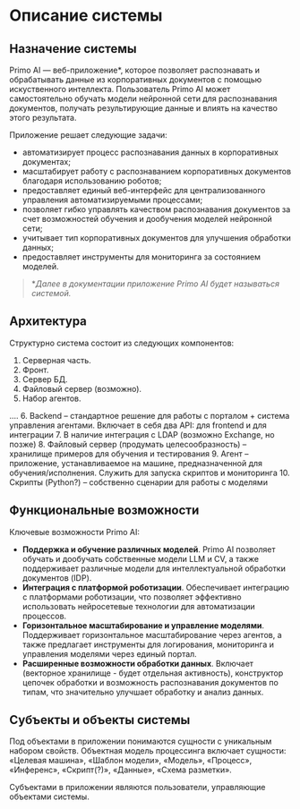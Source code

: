 # Описание системы

## Назначение системы

Primo AI — веб-приложение\*, которое позволяет распознавать и обрабатывать данные из корпоративных документов с помощью искуственного интеллекта. Пользователь Primo AI может самостоятельно обучать модели нейронной сети для распознавания документов, получать результирующие данные и влиять на качество этого результата. 

Приложение решает следующие задачи:
* автоматизирует процесс распознавания данных в корпоративных документах;
* масштабирует работу с распознаванием корпоративных документов благодаря использованию роботов;
* предоставляет единый веб-интерфейс для централизованного управления автоматизируемыми процессами;
* позволяет гибко управлять качеством распознавания документов за счет возможностей обучения и дообучения моделей нейронной сети;
* учитывает тип корпоративных документов для улучшения обработки данных;
* предоставляет инструменты для мониторинга за состоянием моделей.

> \**Далее в документации приложение Primo AI будет называться *системой*.*


## Архитектура

Структурно система состоит из следующих компонентов:
1.	Серверная часть.
2.	Фронт.
3.	Сервер БД.
4.	Файловый сервер (возможно).
5.	Набор агентов.

....
6.	Backend – стандартное решение для работы с порталом + система управления агентами. Включает в себя два API: для frontend и для интеграции
7.	В наличие интеграция с LDAP (возможно Exchange, но позже)
8.	Файловый сервер (продумать целесообразность) – хранилище примеров для обучения и тестирования
9.	Агент – приложение, устанавливаемое на машине, предназначенной для обучения/исполнения. Служить для запуска скриптов и мониторинга 
10.	Скрипты (Python?) – собственно сценарии для работы с моделями


## Функциональные возможности

Ключевые возможности Primo AI:
* **Поддержка и обучение различных моделей**. Primo AI позволяет обучать и дообучать собственные модели LLM и CV, а также поддерживает различные модели для интеллектуальной обработки документов (IDP).
* **Интеграция с платформой роботизации**. Обеспечивает интеграцию с платформами роботизации, что позволяет эффективно использовать нейросетевые технологии для автоматизации процессов.
* **Горизонтальное масштабирование и управление моделями**. Поддерживает горизонтальное масштабирование через агентов, а также предлагает инструменты для логирования, мониторинга и управления моделями через единый портал.
* **Расширенные возможности обработки данных**. Включает (векторное хранилище - будет отдельная активность), конструктор цепочек обработки и возможность распознавания документов по типам, что значительно улучшает обработку и анализ данных.






## Субъекты и объекты системы

Под объектами в приложении понимаются сущности с уникальным набором свойств. Объектная модель процессинга включает сущности: «Целевая машина», «Шаблон модели», «Модель», «Процесс», «Инференс», «Скрипт(?)», «Данные», «Схема разметки».

Субъектами в приложении являются пользователи, управляющие объектами системы.
